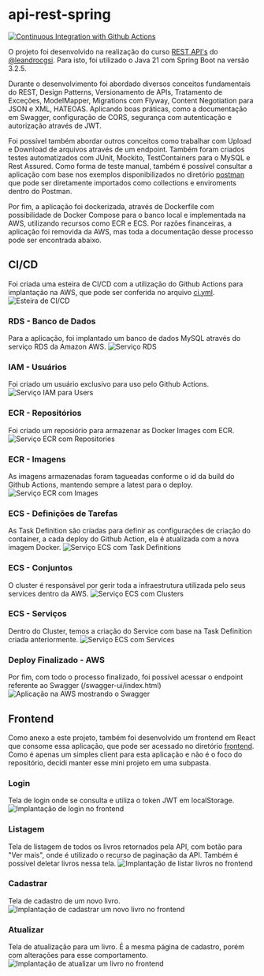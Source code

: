 # api-rest-spring

[![Continuous Integration with Github Actions](https://github.com/anthonyleier/api-rest-spring/actions/workflows/ci.yml/badge.svg)](https://github.com/anthonyleier/api-rest-spring/actions/workflows/ci.yml)

O projeto foi desenvolvido na realização do curso [REST API's](https://www.udemy.com/course/restful-apis-do-0-a-nuvem-com-springboot-e-docker/) do [@leandrocgsi](https://github.com/leandrocgsi). Para isto, foi utilizado o Java 21 com Spring Boot na versão 3.2.5.

Durante o desenvolvimento foi abordado diversos conceitos fundamentais do REST, Design Patterns, Versionamento de APIs, Tratamento de Exceções, ModelMapper, Migrations com Flyway, Content Negotiation para JSON e XML, HATEOAS. Aplicando boas práticas, como a documentação em Swagger, configuração de CORS, segurança com autenticação e autorização através de JWT.

Foi possível também abordar outros conceitos como trabalhar com Upload e Download de arquivos através de um endpoint. Também foram criados testes automatizados com JUnit, Mockito, TestContainers para o MySQL e Rest Assured. Como forma de teste manual, também é possível consultar a aplicação com base nos exemplos disponibilizados no diretório [postman](postman) que pode ser diretamente importados como collections e enviroments dentro do Postman.

Por fim, a aplicação foi dockerizada, através de Dockerfile com possibilidade de Docker Compose para o banco local e implementada na AWS, utilizando recursos como ECR e ECS. Por razões financeiras, a aplicação foi removida da AWS, mas toda a documentação desse processo pode ser encontrada abaixo.

## CI/CD
Foi criada uma esteira de CI/CD com a utilização do Github Actions para implantação na AWS, que pode ser conferida no arquivo [ci.yml](.github/workflows/ci.yml).
![Esteira de CI/CD](docs/aws/CICD.png)

### RDS - Banco de Dados
Para a aplicação, foi implantado um banco de dados MySQL através do serviço RDS da Amazon AWS.
![Serviço RDS](docs/aws/RDS%20-%20Databases.png)

### IAM - Usuários
Foi criado um usuário exclusivo para uso pelo Github Actions.
![Serviço IAM para Users](docs/aws/IAM%20-%20Users.png)

### ECR - Repositórios
Foi criado um reposiório para armazenar as Docker Images com ECR.
![Serviço ECR com Repositories](docs/aws/ECR%20-%20Repositories.png)

### ECR - Imagens
As imagens armazenadas foram tagueadas conforme o id da build do Github Actions, mantendo sempre a latest para o deploy.
![Serviço ECR com Images](docs/aws/ECR%20-%20Images.png)

### ECS - Definições de Tarefas
As Task Definition são criadas para definir as configurações de criação do container, a cada deploy do Github Action, ela é atualizada com a nova imagem Docker.
![Serviço ECS com Task Definitions](docs/aws/ECS%20-%20Task%20Definition.png)

### ECS - Conjuntos
O cluster é responsável por gerir toda a infraestrutura utilizada pelo seus services dentro da AWS.
![Serviço ECS com Clusters](docs/aws/ECS%20-%20Clusters.png)

### ECS - Serviços
Dentro do Cluster, temos a criação do Service com base na Task Definition criada anteriormente.
![Serviço ECS com Services](docs/aws/ECS%20-%20Services.png)

### Deploy Finalizado - AWS
Por fim, com todo o processo finalizado, foi possível acessar o endpoint referente ao Swagger (/swagger-ui/index.html)
![Aplicação na AWS mostrando o Swagger](docs/aws/Swagger.png)

## Frontend
Como anexo a este projeto, também foi desenvolvido um frontend em React que consome essa aplicação, que pode ser acessado no diretório [frontend](frontend). Como é apenas um simples client para esta aplicação e não é o foco do repositório, decidi manter esse mini projeto em uma subpasta.

### Login
Tela de login onde se consulta e utiliza o token JWT em localStorage.
![Implantação de login no frontend](docs/frontend/login.png)

### Listagem
Tela de listagem de todos os livros retornados pela API, com botão para "Ver mais", onde é utilizado o recurso de paginação da API. Também é possível deletar livros nessa tela.
![Implantação de listar livros no frontend](docs/frontend/books.png)

### Cadastrar
Tela de cadastro de um novo livro.
![Implantação de cadastrar um novo livro no frontend](docs/frontend/add_book.png)

### Atualizar
Tela de atualização para um livro. É a mesma página de cadastro, porém com alterações para esse comportamento.
![Implantação de atualizar um livro no frontend](docs/frontend/update_book.png)
